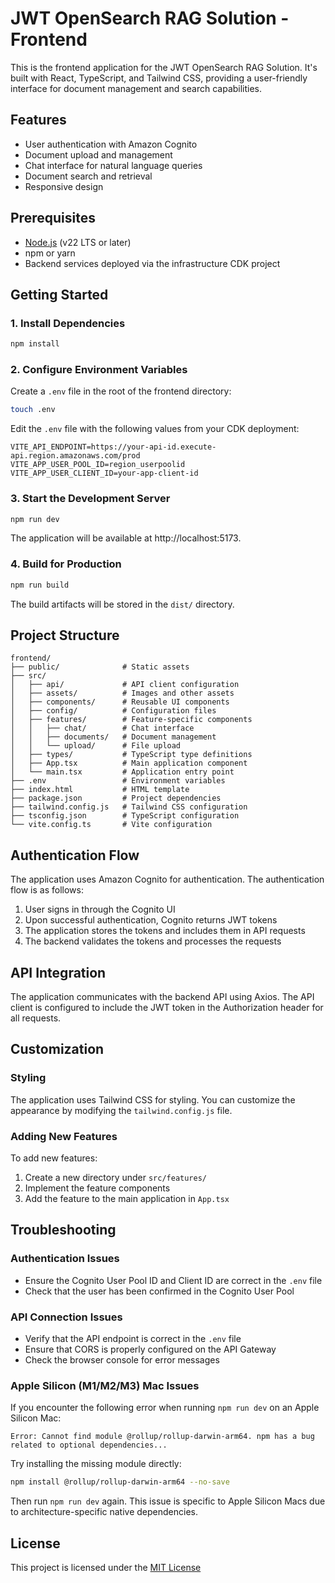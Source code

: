 # JWT OpenSearch RAG Solution - Frontend

This is the frontend application for the JWT OpenSearch RAG Solution. It's built with React, TypeScript, and Tailwind CSS, providing a user-friendly interface for document management and search capabilities.

## Features

- User authentication with Amazon Cognito
- Document upload and management
- Chat interface for natural language queries
- Document search and retrieval
- Responsive design

## Prerequisites

- [Node.js](https://nodejs.org/) (v22 LTS or later)
- npm or yarn
- Backend services deployed via the infrastructure CDK project

## Getting Started

### 1. Install Dependencies

```bash
npm install
```

### 2. Configure Environment Variables

Create a `.env` file in the root of the frontend directory:

```bash
touch .env
```

Edit the `.env` file with the following values from your CDK deployment:

```
VITE_API_ENDPOINT=https://your-api-id.execute-api.region.amazonaws.com/prod
VITE_APP_USER_POOL_ID=region_userpoolid
VITE_APP_USER_CLIENT_ID=your-app-client-id
```

### 3. Start the Development Server

```bash
npm run dev
```

The application will be available at http://localhost:5173.

### 4. Build for Production

```bash
npm run build
```

The build artifacts will be stored in the `dist/` directory.

## Project Structure

```
frontend/
├── public/              # Static assets
├── src/
│   ├── api/             # API client configuration
│   ├── assets/          # Images and other assets
│   ├── components/      # Reusable UI components
│   ├── config/          # Configuration files
│   ├── features/        # Feature-specific components
│   │   ├── chat/        # Chat interface
│   │   ├── documents/   # Document management
│   │   └── upload/      # File upload
│   ├── types/           # TypeScript type definitions
│   ├── App.tsx          # Main application component
│   └── main.tsx         # Application entry point
├── .env                 # Environment variables
├── index.html           # HTML template
├── package.json         # Project dependencies
├── tailwind.config.js   # Tailwind CSS configuration
├── tsconfig.json        # TypeScript configuration
└── vite.config.ts       # Vite configuration
```

## Authentication Flow

The application uses Amazon Cognito for authentication. The authentication flow is as follows:

1. User signs in through the Cognito UI
2. Upon successful authentication, Cognito returns JWT tokens
3. The application stores the tokens and includes them in API requests
4. The backend validates the tokens and processes the requests

## API Integration

The application communicates with the backend API using Axios. The API client is configured to include the JWT token in the Authorization header for all requests.

## Customization

### Styling

The application uses Tailwind CSS for styling. You can customize the appearance by modifying the `tailwind.config.js` file.

### Adding New Features

To add new features:

1. Create a new directory under `src/features/`
2. Implement the feature components
3. Add the feature to the main application in `App.tsx`

## Troubleshooting

### Authentication Issues

- Ensure the Cognito User Pool ID and Client ID are correct in the `.env` file
- Check that the user has been confirmed in the Cognito User Pool

### API Connection Issues

- Verify that the API endpoint is correct in the `.env` file
- Ensure that CORS is properly configured on the API Gateway
- Check the browser console for error messages

### Apple Silicon (M1/M2/M3) Mac Issues

If you encounter the following error when running `npm run dev` on an Apple Silicon Mac:

```
Error: Cannot find module @rollup/rollup-darwin-arm64. npm has a bug related to optional dependencies...
```

Try installing the missing module directly:

```bash
npm install @rollup/rollup-darwin-arm64 --no-save
```

Then run `npm run dev` again. This issue is specific to Apple Silicon Macs due to architecture-specific native dependencies.

## License

This project is licensed under the [MIT License](../LICENSE)